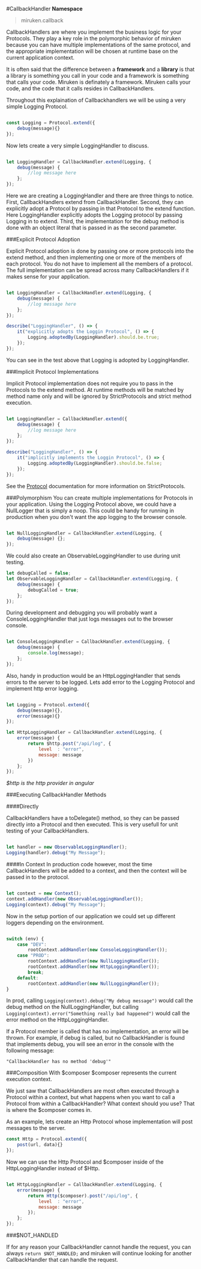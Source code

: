#CallbackHandler
**Namespace**
>miruken.callback 

CallbackHandlers are where you implement the business logic for your Protocols.
They play a key role in the polymorphic behavior of miruken because 
you can have multiple implementations of the same protocol, and the appropriate implementation will be chosen at runtime base on
the current application context.

It is often said that the difference between a **framework** and a **library** is that a library is something you call in your code and a framework
is something that calls your code.  Miruken is definately a framework.  Miruken calls your code, and the code that it calls resides in 
CallbackHandlers.

Throughout this explaination of Callbackhandlers we will be using a very simple Logging Protocol.

```Javascript

const Logging = Protocol.extend({ 
    debug(message){}
});

```

Now lets create a very simple LoggingHandler to discuss.
 
```Javascript

let LoggingHandler = CallbackHandler.extend(Logging, {
    debug(message) {
        //log message here 
    };
});

```

Here we are creating a LoggingHandler and there are three things to notice.  First, CallbackHandlers extend from CallbackHandler.
Second, they can explicitly adopt a Protocol by passing in that Protocol to the extend function. Here LoggingHandler explicitly 
adopts the Logging protocol by passing Logging in to extend. Third, the implementation for the debug method is done with an object
literal that is passed in as the second parameter. 

###Explicit Protocol Adoption

Explicit Protocol adoption is done by passing one or more protocols into the extend method, and then implementing
one or more of the members of each protocol. You do not have to implement all the members of a protocol.  The full
implementation can be spread across many CallbackHandlers if it makes sense for your application.

```Javascript

let LoggingHandler = CallbackHandler.extend(Logging, {
    debug(message) {
        //log message here 
    };
});

describe("LoggingHandler", () => {
    it("explicitly adopts the Loggin Protocol", () => {
        Logging.adoptedBy(LoggingHandler).should.be.true;
    });
});

```

You can see in the test above that Logging is adopted by LoggingHandler.

###Implicit Protocol Implementations

Implicit Protocol implementation does not require you to pass in the Protocols to the extend method.
At runtime methods will be matched by method name only and will be ignored by StrictProtocols and strict method execution.

```Javascript

let LoggingHandler = CallbackHandler.extend({
    debug(message) {
        //log message here 
    };
});

describe("LoggingHandler", () => {
    it("implicitly implements the Loggin Protocol", () => {
        Logging.adoptedBy(LoggingHandler).should.be.false;
    });
});
```
 
See the [Protocol](Protocol.md) documentation for more information on StrictProtocols.

###Polymorphism
You can create multiple implementations for Protocols in your application.
Using the Logging Protocol above, we could have a NullLogger that is simply a noop.
This could be handy for running in production when you don't want the app logging to the browser console.

```Javascript

let NullLoggingHandler = CallbackHandler.extend(Logging, {
    debug(message) {};
});

```

We could also create an ObservableLoggingHandler to use during unit testing.

```Javascript
let debugCalled = false;
let ObservableLoggingHandler = CallbackHandler.extend(Logging, {
    debug(message) {
        debugCalled = true; 
    };
});

```
 
During development and debugging you will probably want a ConsoleLoggingHandler that just
logs messages out to the browser console.

```Javascript

let ConsoleLoggingHandler = CallbackHandler.extend(Logging, {
    debug(message) {
        console.log(message);
    };
});

```

Also, handy in production would be an HttpLoggingHandler that sends errors to the server to be logged.
Lets add error to the Logging Protocol and implement http error logging. 

```Javascript

let Logging = Protocol.extend({
    debug(message){},
    error(message){}
});

let HttpLoggingHandler = CallbackHandler.extend(Logging, {
    error(message) {
        return $http.post("/api/log", {
            level  : "error",
            message: message
        })
    };
});

```
*$http is the http provider in angular*

###Executing CallbackHandler Methods


####Directly

CallbackHandlers have a toDelegate() method, so they can be passed directly into a Protocol and then executed.
This is very usefull for unit testing of your CallbackHandlers.

```JavaScript

let handler = new ObservableLoggingHandler();
Logging(handler).debug("My Message");

```


####In Context
In production code however, most the time CallbackHandlers will be added to a context, and then
the context will be passed in to the protocol. 

```JavaScript

let context = new Context();
context.addHandler(new ObservableLoggingHandler());
Logging(context).debug("My Message");

```

Now in the setup portion of our application we could set up different loggers depending on the environment.

```JavaScript

switch (env) {
    case "DEV":
        rootContext.addHandler(new ConsoleLoggingHandler());
    case "PROD":
        rootContext.addHandler(new NullLoggingHandler());
        rootContext.addHandler(new HttpLoggingHandler());
        break;
    default:
        rootContext.addHandler(new NullLoggingHandler());
}

```

In prod, calling `Logging(context).debug("My debug message")` would call the debug method on the NullLoggingHandler, but calling
`Logging(context).error("Something really bad happened")` would call the error method on the HttpLoggingHandler.

If a Protocol member is called that has no implementation, an error will be thrown. 
For example, if debug is called, but no CallbackHandler is found that implements debug, you will see an error in the console with the following message:

```
"CallbackHandler has no method 'debug'"
```

###Composition With $composer
$composer represents the current execution context.

We just saw that CallbackHandlers are most often executed through a Protocol within a context, but what happens 
when you want to call a Protocol from within a CallbackHandler? What context should you use? That is where the $composer comes in.  

As an example, lets create an Http Protocol whose implementation will post messages to the server.

```JavaScript
const Http = Protocol.extend({
    post(url, data){}
});

```

Now we can use the Http Protocol and $composer inside of the HttpLoggingHandler instead of $Http.

```Javascript

let HttpLoggingHandler = CallbackHandler.extend(Logging, {
    error(message) {
        return Http($composer).post("/api/log", {
            level  : "error",
            message: message
        });
    };
});


```

###$NOT_HANDLED

If for any reason your CallbackHandler cannot handle the request, you can always `return $NOT_HANDLED;`
and miruken will continue looking for another CallbackHandler that can handle the request. 
